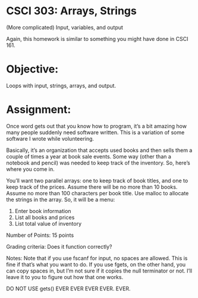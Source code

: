 # CSCI 303: Arrays, Strings 

(More complicated) Input, variables, and output

Again, this homework is similar to something you might have done in CSCI 161. 

# Objective:

Loops with input, strings, arrays, and output.
# Assignment:
Once word gets out that you know how to program, it’s a bit amazing how many people suddenly need software written. This is a variation of some software I wrote while volunteering.

Basically, it’s an organization that accepts used books and then sells them a couple of times a year at book sale events. Some way (other than a notebook and pencil) was needed to keep track of the inventory. So, here’s where you come in.

You’ll want two parallel arrays: one to keep track of book titles, and one to keep track of the prices. Assume there will be no more than 10 books. Assume no more than 100 characters per book title. Use malloc to allocate the strings in the array. 
So, it will be a menu:
1. Enter book information
2. List all books and prices
3. List total value of inventory

Number of Points:
15 points

Grading criteria:
Does it function correctly? 

Notes:
Note that if you use fscanf for input, no spaces are allowed. This is fine if that’s what you want to do. If you use fgets, on the other hand, you can copy spaces in, but I’m not sure if it copies the null terminator or not.
I’ll leave it to you to figure out how that one works. 


DO NOT USE gets() EVER EVER EVER EVER.
EVER. 
